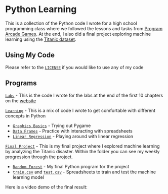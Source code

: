 # Python Learning
This is a collection of the Python code I wrote for a high school programming class where we followed the lessons and tasks from [Program Arcade Games](http://programarcadegames.com/). At the end, I also did a final project exploring machine learning using the [Titanic dataset](https://www.kaggle.com/c/titanic).

## Using My Code
Please refer to the [`LICENSE`](LICENSE) if you would like to use any of my code

## Programs
[`Labs`](/src/Labs) - This is the code I wrote for the labs at the end of the first 10 chapters on the [website](http://programarcadegames.com/index.php?chapter=labs&lang=en#section_21)

[`Learning`](/src/Learning) - This is a mix of code I wrote to get comfortable with different concepts in Python

- [`Graphics Basics`](/src/Learning/Graphics%20Basics.py) - Trying out Pygame
- [`Data Frames`](/src/Learning/Data%20Frames.py) - Practice with interacting with spreadsheets
- [`Linear Regression`](/src/Learning/Linear%20Regression.py) - Playing around with linear regression

[`Final Project`](/src/Final%20Project) - This is my final project where I explored machine learning by analyzing the Titanic disaster. Within the folder you can see my weekly progression through the project.
- [`Random Forest`](/src/Final%20Project/Random%20Forest.py) - My final Python program for the project
- [`train.csv`](/src/Final%20Project/train.csv) and [`test.csv`](/src/Final%20Project/test.csv) - Spreadsheets to train and test the machine learning model

Here is a video demo of the final result: